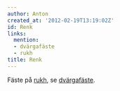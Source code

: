 ```yaml
---
author: Anton
created_at: '2012-02-19T13:19:02Z'
id: Renk
links:
  mention:
  - dvärgafäste
  - rukh
title: Renk
---
```


Fäste på [rukh], se [dvärgafäste].

  [rukh]: rukh
  [dvärgafäste]: dvärgafäste
